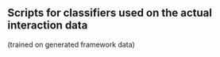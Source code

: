 ## Scripts for classifiers used on the actual interaction data 
(trained on generated framework data)
